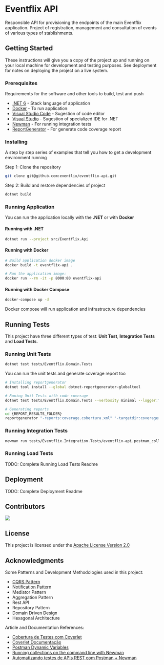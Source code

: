 # Eventflix API

Responsible API for provisioning the endpoints of the main Eventflix application.
Project of registration, management and consultation of events of various types of
stablishments.

## Getting Started

These instructions will give you a copy of the project up and running on
your local machine for development and testing purposes. See deployment
for notes on deploying the project on a live system.

### Prerequisites

Requirements for the software and other tools to build, test and push

- [.NET 6](https://dotnet.microsoft.com/download/dotnet/6.0) - Stack language of application
- [Docker](https://www.docker.com) - To run application
- [Visual Studio Code](https://code.visualstudio.com) - Sugestion of code editor
- [Visual Studio](https://visualstudio.microsoft.com) - Sugestion of specialized IDE for .NET
- [Newman](https://www.npmjs.com/package/newman) - For running integration tests
- [ReportGenerator](https://danielpalme.github.io/ReportGenerator) - For generate code coverage report

### Installing

A step by step series of examples that tell you how to get a development
environment running

Step 1: Clone the repository

```bash
git clone git@github.com:eventlix/eventflix-api.git
```

Step 2: Build and restore dependencies of project

```bash
dotnet build
```

### Running Application

You can run the application locally with the **.NET** or with **Docker**

#### Running with .NET

```bash
dotnet run --project src/Eventflix.Api
```

#### Running with Docker

```bash
# Build application docker image
docker build -t eventflix-api .

# Run the application image:
docker run --rm -it -p 8000:80 eventflix-api
```

#### Running with Docker Compose

```bash
docker-compose up -d
```

Docker compose will run application and infrastructure dependencies

## Running Tests

This project have three different types of test: **Unit Test**, **Integration Tests** and **Load Tests**.

### Running Unit Tests

```bash
dotnet test tests/Eventflix.Domain.Tests
```

You can run the unit tests and generate coverage report too

```bash
# Installing reportgenerator
dotnet tool install --global dotnet-reportgenerator-globaltool

# Runing Unit Tests with code coverage
dotnet test tests/Eventflix.Domain.Tests --verbosity minimal --logger:"html;LogFileName=tests-results.html" --collect:"XPlat Code Coverage"

# Generating reports
cd {REPORT_RESULTS_FOLDER}
reportgenerator "-reports:coverage.cobertura.xml" "-targetdir:coveragereport" -reporttypes:Html
```

### Running Integration Tests

```bash
newman run tests/Eventflix.Integration.Tests/eventflix-api.postman_collection.json -e tests/Eventflix.Integration.Tests/environments/local.postman_environment.json --insecure
```

### Running Load Tests

TODO: Complete Running Load Tests Readme

## Deployment

TODO: Complete Deployment Readme

## Contributors

<a href="https://github.com/eventlix/eventflix-api/graphs/contributors">
  <img src="https://contrib.rocks/image?repo=eventlix/eventflix-api" />
</a>

## License

This project is licensed under the [Apache License Version 2.0](LICENSE)

## Acknowledgments

Some Patterns and Development Methodologies used in this project:

- [CQRS Pattern](https://github.com/tfsantosbr/dotnet-cqrs-pattern)
- [Notification Pattern](https://github.com/tfsantosbr/dotnet-notification-pattern)
- Mediator Pattern
- Aggregation Pattern
- Rest API
- Repository Pattern
- Domain Driven Design
- Hexagonal Architecture

Article and Documentation References:

- [Cobertura de Testes com Coverlet](https://renatogroffe.medium.com/net-5-cobertura-de-testes-com-coverlet-7cbec2f052d9)
- [Coverlet Documentação](https://github.com/coverlet-coverage/coverlet)
- [Postman Dynamic Variables](https://learning.postman.com/docs/writing-scripts/script-references/variables-list/)
- [Running collections on the command line with Newman](https://learning.postman.com/docs/running-collections/using-newman-cli/command-line-integration-with-newman/)
- [Automatizando testes de APIs REST com Postman + Newman](https://renatogroffe.medium.com/automatizando-testes-de-apis-rest-com-postman-newman-a90f0d90df09)
